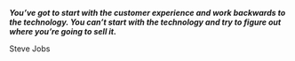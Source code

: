 _**You’ve got to start with the customer experience and work backwards to the technology. You can’t start with the technology and try to figure out where you’re going to sell it.**_

Steve Jobs
